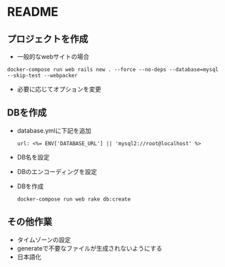 # README
## プロジェクトを作成
- 一般的なwebサイトの場合

`docker-compose run web rails new . --force --no-deps --database=mysql --skip-test --webpacker`
- 必要に応じてオプションを変更

## DBを作成
- database.ymlに下記を追加

  `url: <%= ENV['DATABASE_URL'] || 'mysql2://root@localhost' %>`
- DB名を設定
- DBのエンコーディングを設定
- DBを作成

  `docker-compose run web rake db:create`

## その他作業
- タイムゾーンの設定
- generateで不要なファイルが生成されないようにする
- 日本語化